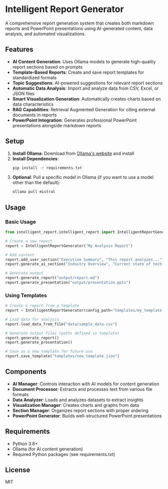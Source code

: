 # Intelligent Report Generator

A comprehensive report generation system that creates both markdown reports and PowerPoint presentations using AI-generated content, data analysis, and automated visualizations.

## Features

- **AI Content Generation**: Uses Ollama models to generate high-quality report sections based on prompts
- **Template-Based Reports**: Create and save report templates for standardized formats
- **Topic Suggestions**: AI-powered suggestions for relevant report sections
- **Automatic Data Analysis**: Import and analyze data from CSV, Excel, or JSON files
- **Smart Visualization Generation**: Automatically creates charts based on data characteristics
- **RAG Capabilities**: Retrieval Augmented Generation for citing external documents in reports
- **PowerPoint Integration**: Generates professional PowerPoint presentations alongside markdown reports

## Setup

1. **Install Ollama**: Download from [Ollama's website](https://ollama.ai/) and install
2. **Install Dependencies**:
   ```bash
   pip install -r requirements.txt
   ```
3. **Optional**: Pull a specific model in Ollama (if you want to use a model other than the default):
   ```bash
   ollama pull mistral
   ```

## Usage

### Basic Usage

```python
from intelligent_report.intelligent_report import IntelligentReportGenerator

# Create a new report
report = IntelligentReportGenerator("My Analysis Report")

# Add content
report.add_user_section("Executive Summary", "This report analyzes...")
report.generate_ai_section("Industry Overview", "Current state of tech industry", detailed=True)

# Generate output
report.generate_report("output/report.md")
report.generate_presentation("output/presentation.pptx")
```

### Using Templates

```python
# Create a report from a template
report = IntelligentReportGenerator(config_path="templates/my_template.json")

# Load data for analysis
report.load_data_from_file("data/sample_data.csv")

# Generate output files (paths defined in template)
report.generate_report()
report.generate_presentation()

# Save as a new template for future use
report.save_template("templates/new_template.json")
```

## Components

- **AI Manager**: Controls interaction with AI models for content generation
- **Document Processor**: Extracts and processes text from various file formats
- **Data Analyzer**: Loads and analyzes datasets to extract insights
- **Visualization Manager**: Creates charts and graphs from data
- **Section Manager**: Organizes report sections with proper ordering
- **PowerPoint Generator**: Builds well-structured PowerPoint presentations

## Requirements

- Python 3.8+
- Ollama (for AI content generation)
- Required Python packages (see requirements.txt)

## License

MIT
